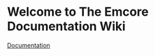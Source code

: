 <!-- TITLE: Home -->
<!-- SUBTITLE: This Page Will List Out Some of the Directories -->

# Welcome to The Emcore Documentation Wiki
[Documentation](/documentation)